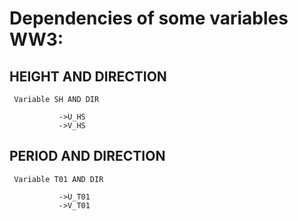 # Dependencies of some variables WW3:

## HEIGHT AND DIRECTION
     
     Variable SH AND DIR
             
               ->U_HS
               ->V_HS

## PERIOD	 AND DIRECTION
     
     Variable T01 AND DIR
             
               ->U_T01
               ->V_T01
